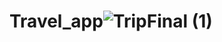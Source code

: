 # Travel_app![TripFinal (1)](https://github.com/MirEfaj/Travel_app/assets/112118506/08441753-cc3a-439f-98de-e4b8a9e3c332)
